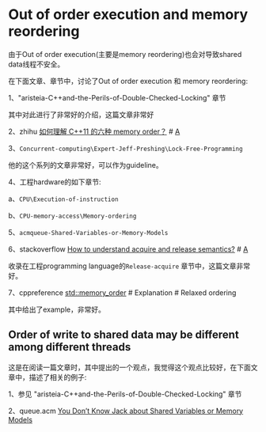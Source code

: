 # Out of order execution and memory reordering

由于Out of order execution(主要是memory reordering)也会对导致shared data线程不安全。

在下面文章、章节中，讨论了Out of order execution 和 memory reordering: 



1、"aristeia-C++and-the-Perils-of-Double-Checked-Locking" 章节

其中对此进行了非常好的介绍，这篇文章非常好

2、zhihu [如何理解 C++11 的六种 memory order？](https://www.zhihu.com/question/24301047) # [A](https://www.zhihu.com/question/24301047/answer/1193956492)

3、`Concurrent-computing\Expert-Jeff-Preshing\Lock-Free-Programming`

他的这个系列的文章非常好，可以作为guideline。

4、工程hardware的如下章节:

a、`CPU\Execution-of-instruction`

b、`CPU-memory-access\Memory-ordering`

5、`acmqueue-Shared-Variables-or-Memory-Models`

6、stackoverflow [How to understand acquire and release semantics?](https://stackoverflow.com/questions/24565540/how-to-understand-acquire-and-release-semantics) # [A](https://stackoverflow.com/a/9764313)

收录在工程programming language的`Release-acquire` 章节中，这篇文章非常好。

7、cppreference [std::memory_order](https://en.cppreference.com/w/cpp/atomic/memory_order) # Explanation # Relaxed ordering

其中给出了example，非常好。

## Order of write to shared data may be different among different threads

这是在阅读一篇文章时，其中提出的一个观点，我觉得这个观点比较好，在下面文章中，描述了相关的例子:

1、参见 "aristeia-C++and-the-Perils-of-Double-Checked-Locking" 章节

2、queue.acm [You Don’t Know Jack about Shared Variables or Memory Models](https://queue.acm.org/detail.cfm?id=2088916)





